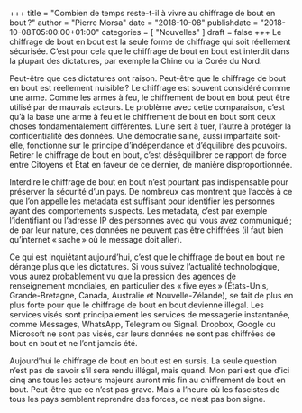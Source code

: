 +++
title      = "Combien de temps reste-t-il à vivre au chiffrage de bout en bout ?"
author     = "Pierre Morsa"
date       = "2018-10-08"
publishdate = "2018-10-08T05:00:00+01:00" 
categories = [ "Nouvelles" ]
draft      = false
+++
Le chiffrage de bout en bout est la seule forme de chiffrage qui soit réellement sécurisée. C’est pour cela que le chiffrage de bout en bout est interdit dans la plupart des dictatures, par exemple la Chine ou la Corée du Nord.

Peut-être que ces dictatures ont raison. Peut-être que le chiffrage de bout en bout est réellement nuisible ? Le chiffrage est souvent considéré comme une arme. Comme les armes à feu, le chiffrement de bout en bout peut être utilisé par de mauvais acteurs. Le problème avec cette comparaison, c’est qu’à la base une arme à feu et le chiffrement de bout en bout sont deux choses fondamentalement différentes. L’une sert à tuer, l’autre à protéger la confidentialité des données. Une démocratie saine, aussi imparfaite soit-elle, fonctionne sur le principe d’indépendance et d’équilibre des pouvoirs. Retirer le chiffrage de bout en bout, c’est déséquilibrer ce rapport de force entre Citoyens et État en faveur de ce dernier, de manière disproportionnée.

Interdire le chiffrage de bout en bout n’est pourtant pas indispensable pour préserver la sécurité d’un pays. De nombreux cas montrent que l’accès à ce que l’on appelle les metadata est suffisant pour identifier les personnes ayant des comportements suspects. Les metadata, c’est par exemple l’identifiant ou l’adresse IP des personnes avec qui vous avez communiqué ; de par leur nature, ces données ne peuvent pas être chiffrées (il faut bien qu’internet « sache » où le message doit aller).

Ce qui est inquiétant aujourd’hui, c’est que le chiffrage de bout en bout ne dérange plus que les dictatures. Si vous suivez l’actualité technologique, vous aurez probablement vu que la pression des agences de renseignement mondiales, en particulier des « five eyes » (États-Unis, Grande-Bretagne, Canada, Australie et Nouvelle-Zélande), se fait de plus en plus forte pour que le chiffrage de bout en bout devienne illégal. Les services visés sont principalement les services de messagerie instantanée, comme Messages, WhatsApp, Telegram ou Signal. Dropbox, Google ou Microsoft ne sont pas visés, car leurs données ne sont pas chiffrées de bout en bout et ne l’ont jamais été.

Aujourd’hui le chiffrage de bout en bout est en sursis. La seule question n’est pas de savoir s’il sera rendu illégal, mais quand. Mon pari est que d’ici cinq ans tous les acteurs majeurs auront mis fin au chiffrement de bout en bout. Peut-être que ce n’est pas grave. Mais à l’heure où les fascistes de tous les pays semblent reprendre des forces, ce n’est pas bon signe.
